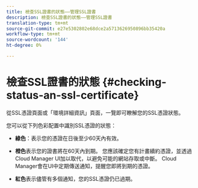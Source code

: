 ```yaml
---
title: 檢查SSL證書的狀態——管理SSL證書
description: 檢查SSL證書的狀態——管理SSL證書
translation-type: tm+mt
source-git-commit: e27e5302802e68dce2a5713626950896bb35420a
workflow-type: tm+mt
source-wordcount: '144'
ht-degree: 0%

---
```



# 檢查SSL證書的狀態 {#checking-status-an-ssl-certificate}

從SSL憑證頁面或「環境詳細資訊」頁面，一覽即可瞭解您的SSL憑證狀態。

您可以從下列色彩配置中識別SSL憑證的狀態：

* **綠色**：表示您的憑證在日後至少60天內有效。

* **橙色**&#x200B;表示您的證書將在60天內到期。 您應該確定您有計畫續約憑證，並透過Cloud Manager UI加以取代，以避免可能的網站存取或中斷。 Cloud Manager會在UI中定期傳送通知，提醒您即將到期的憑證。

* **紅色**&#x200B;表示儘管有多個通知，您的SSL憑證仍已過期。